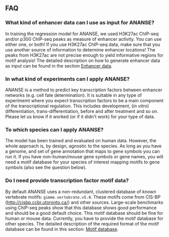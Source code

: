 ## FAQ

### What kind of enhancer data can I use as input for ANANSE?

In training the regression model for ANANSE, we used H3K27ac ChIP-seq and/or p300 ChIP-seq peaks as measure of enhancer activity. You can use either one, or both! If you use H3K27ac ChIP-seq data, make sure that you use another source of information to determine enhancer locations! The peaks from H3K27ac are not precise enough to yield informative regions for motif analysis! The detailed description on how to generate enhancer data as input can be found in the section [Enhancer data](https://anansepy.readthedocs.io/en/master/input_data/#enhancer-activity).

### In what kind of experiments can I apply ANANSE?

ANANSE is a method to predict key transcription factors between enhancer networks (e.g. cell fate determination). It is suitable in any type of experimemt where you expect transcription factors to be a main component of the transcriptional regulation. This includes development, (*in vitro*) differentiation, trans-differentiation, before and after treatment and so on. Please let us know if it worked (or if it didn't work) for your type of data.

### To which species can I apply ANANSE?

The model has been trained and evaluated on human data. However, the whole approach is, by design, agnostic to the species. As long as you have a genome, and set of gene annotation that maps to gene symbols you can run it. If you have non-human/mouse gene symbols or gene names, you will need a motif database for your species of interest mapping motifs to gene symbols (also see the question below).

### Do I need provide transcription factor motif data?

By default ANANSE uses a non-redundant, clustered database of known vertebrate motifs: `gimme.vertebrate.v5.0`. These motifs come from CIS-BP (http://cisbp.ccbr.utoronto.ca/) and other sources. Large-scale benchmarks using ChIP-seq peaks show that this database shows good performance and should be a good default choice. This motif database should be fine for human or mouse data. Currently, you have to provide the motif database for other species. The detailed description of the required format of the motif database can be found in this section: [Motif database](https://anansepy.readthedocs.io/en/master/input_data/#motif-database).
